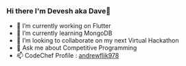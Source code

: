 ### Hi there I'm Devesh aka Dave👋

- 🔭 I’m currently working on Flutter
- 🌱 I’m currently learning MongoDB
- 👯 I’m looking to collaborate on my next Virtual Hackathon
- 💬 Ask me about Competitive Programming
- 📫 CodeChef Profile : [andrewflik978](https://www.codechef.com/users/andrewflik978)
